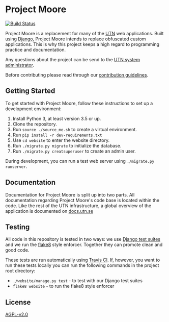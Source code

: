 # Project Moore

[![Build Status](https://travis-ci.org/UTNkar/moore.svg?branch=master)](https://travis-ci.org/UTNkar/moore)

Project Moore is a replacement for many of the [UTN](https://utn.se/) web
applications. Built using [Django](https://www.djangoproject.com/), Project
Moore intends to replace obfuscated custom applications. This is why this
project keeps a high regard to programming practice and documentation.

Any questions about the project can be send to the [UTN system
administrator](mailto:admin@utn.se).

Before contributing please read through our [contribution
guidelines](CONTRIBUTING.md).

## Getting Started

To get started with Project Moore, follow these instructions to set up a
development environment:

1. Install Python 3, at least version 3.5 or up.
2. Clone the repository.
3. Run `source ./source_me.sh` to create a virtual environment.
4. Run `pip install -r dev-requirements.txt`
5. Use `cd website` to enter the website directory.
6. Run `./migrate.py migrate` to initialize the database.
7. Run `./migrate.py creatsuperuser` to create an admin user.

During development, you can run a test web server using `./migrate.py
runserver`.

## Documentation

Documentation for Project Moore is split up into two parts. All documentation
regarding Project Moore's code base is located within the code. Like the rest
of the UTN infrastructure, a global overview of the application is documented
on [docs.utn.se](https://docs.utn.se/)


## Testing

All code in this repository is tested in two ways: we use [Django test
suites](https://docs.djangoproject.com/en/1.10/topics/testing/) and we run the
[flake8](http://flake8.pycqa.org/en/latest/) style enforcer. Together they can
promote clean and good code.

These tests are run automatically using [Travis CI](https://travis-ci.org/).
If, however, you want to run these tests locally you can run the following
commands in the project root directory:

- `./website/manage.py test` - to test with our Django test suites
- `flake8 website` - to run the flake8 style enforcer

## License

[AGPL-v2.0](LICENSE)
